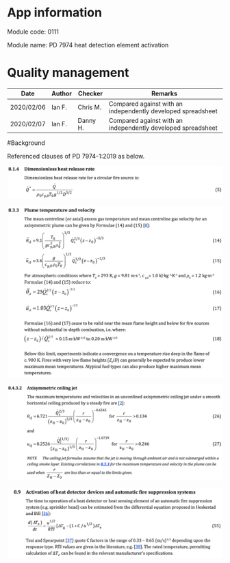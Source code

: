 # App information

Module code: 0111

Module name: PD 7974 heat detection element activation

# Quality management

| Date       | Author | Checker  | Remarks                                                      |
| ---------- | ------ | -------- | ------------------------------------------------------------ |
| 2020/02/06 | Ian F. | Chris M. | Compared against with an independently developed spreadsheet |
| 2020/02/07 | Ian F. | Danny H. | Compared against with an independently developed spreadsheet |

#Background

Referenced clauses of PD 7974-1:2019 as below.

![image-20200329233905296](0111.assets/image-20200329233905296.png)

![image-20200329233809904](0111.assets/image-20200329233809904.png)

![image-20200329233704657](0111.assets/image-20200329233704657.png)

![image-20200329233947752](0111.assets/image-20200329233947752.png)